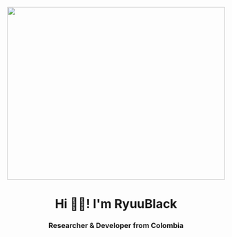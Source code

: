 
<p align="center" width="2560" height="1600">
  <img 
       align="center"  
       width="100%" 
       height="400" 
       background-size: "cover" 
       src="https://user-images.githubusercontent.com/22943806/205162534-2d1660dd-8d8f-49c8-ba75-0c7bdedc4798.jpg">
  
  <h1 align="center">Hi 🤙🏼! I'm RyuuBlack</h1>
  <h3 align="center"><strong>Researcher & Developer<strong> from Colombia </h3>
</p>


